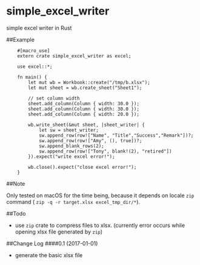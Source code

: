 # simple_excel_writer
simple excel writer in Rust

##Example

```rust,no_run
    #[macro_use]
    extern crate simple_excel_writer as excel;
    
    use excel::*;
    
    fn main() {
        let mut wb = Workbook::create("/tmp/b.xlsx");
        let mut sheet = wb.create_sheet("Sheet1");
    
        // set column width
        sheet.add_column(Column { width: 30.0 });
        sheet.add_column(Column { width: 30.0 });
        sheet.add_column(Column { width: 20.0 });
    
        wb.write_sheet(&mut sheet, |sheet_writer| {
            let sw = sheet_writer;
            sw.append_row(row!["Name", "Title","Success","Remark"])?;
            sw.append_row(row!["Amy", (), true])?;
            sw.append_blank_rows(2);
            sw.append_row(row!["Tony", blank!(2), "retired"])
        }).expect("write excel error!");
    
        wb.close().expect("close excel error!");
    }
```

##Note

Only tested on macOS for the time being, because it depends on locale `zip` command ( `zip -q -r target.xlsx excel_tmp_dir/*`).

##Todo

- use `zip` crate to compress files to xlsx. (currently error occurs while opening xlsx file generated by `zip`)

##Change Log
####0.1 (2017-01-01)
- generate the basic xlsx file